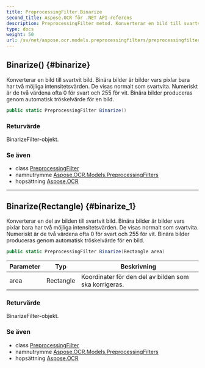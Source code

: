 ```yaml
---
title: PreprocessingFilter.Binarize
second_title: Aspose.OCR för .NET API-referens
description: PreprocessingFilter metod. Konverterar en bild till svartvit bild. Binära bilder är bilder vars pixlar bara har två möjliga intensitetsvärden. De visas normalt som svartvita. Numeriskt är de två värdena ofta 0 för svart och 255 för vit. Binära bilder produceras genom automatisk tröskelvärde för en bild.
type: docs
weight: 50
url: /sv/net/aspose.ocr.models.preprocessingfilters/preprocessingfilter/binarize/
---
```

## Binarize() {#binarize}

Konverterar en bild till svartvit bild. Binära bilder är bilder vars pixlar bara har två möjliga intensitetsvärden. De visas normalt som svartvita. Numeriskt är de två värdena ofta 0 för svart och 255 för vit. Binära bilder produceras genom automatisk tröskelvärde för en bild.

```csharp
public static PreprocessingFilter Binarize()
```

### Returvärde

BinarizeFilter-objekt.

### Se även

* class [PreprocessingFilter](../)
* namnutrymme [Aspose.OCR.Models.PreprocessingFilters](../../preprocessingfilter/)
* hopsättning [Aspose.OCR](../../../)

---

## Binarize(Rectangle) {#binarize_1}

Konverterar en del av bilden till svartvit bild. Binära bilder är bilder vars pixlar bara har två möjliga intensitetsvärden. De visas normalt som svartvita. Numeriskt är de två värdena ofta 0 för svart och 255 för vit. Binära bilder produceras genom automatisk tröskelvärde för en bild.

```csharp
public static PreprocessingFilter Binarize(Rectangle area)
```

| Parameter | Typ | Beskrivning |
| --- | --- | --- |
| area | Rectangle | Koordinater för den del av bilden som ska korrigeras. |

### Returvärde

BinarizeFilter-objekt.

### Se även

* class [PreprocessingFilter](../)
* namnutrymme [Aspose.OCR.Models.PreprocessingFilters](../../preprocessingfilter/)
* hopsättning [Aspose.OCR](../../../)


